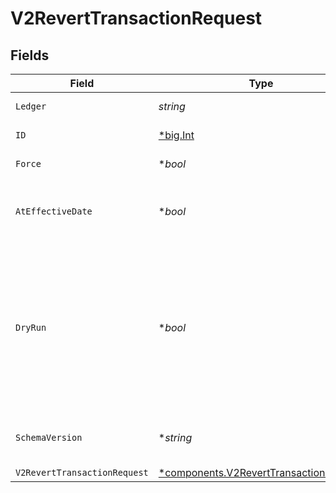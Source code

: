 # V2RevertTransactionRequest


## Fields

| Field                                                                                                              | Type                                                                                                               | Required                                                                                                           | Description                                                                                                        | Example                                                                                                            |
| ------------------------------------------------------------------------------------------------------------------ | ------------------------------------------------------------------------------------------------------------------ | ------------------------------------------------------------------------------------------------------------------ | ------------------------------------------------------------------------------------------------------------------ | ------------------------------------------------------------------------------------------------------------------ |
| `Ledger`                                                                                                           | *string*                                                                                                           | :heavy_check_mark:                                                                                                 | Name of the ledger.                                                                                                | ledger001                                                                                                          |
| `ID`                                                                                                               | [*big.Int](https://pkg.go.dev/math/big#Int)                                                                        | :heavy_check_mark:                                                                                                 | Transaction ID.                                                                                                    | 1234                                                                                                               |
| `Force`                                                                                                            | **bool*                                                                                                            | :heavy_minus_sign:                                                                                                 | Force revert                                                                                                       |                                                                                                                    |
| `AtEffectiveDate`                                                                                                  | **bool*                                                                                                            | :heavy_minus_sign:                                                                                                 | Revert transaction at effective date of the original tx                                                            |                                                                                                                    |
| `DryRun`                                                                                                           | **bool*                                                                                                            | :heavy_minus_sign:                                                                                                 | Set the dryRun mode. dry run mode doesn't add the logs to the database or publish a message to the message broker. | true                                                                                                               |
| `SchemaVersion`                                                                                                    | **string*                                                                                                          | :heavy_minus_sign:                                                                                                 | Schema version to use for validation                                                                               | v1.0.0                                                                                                             |
| `V2RevertTransactionRequest`                                                                                       | [*components.V2RevertTransactionRequest](../../models/components/v2reverttransactionrequest.md)                    | :heavy_minus_sign:                                                                                                 | N/A                                                                                                                |                                                                                                                    |